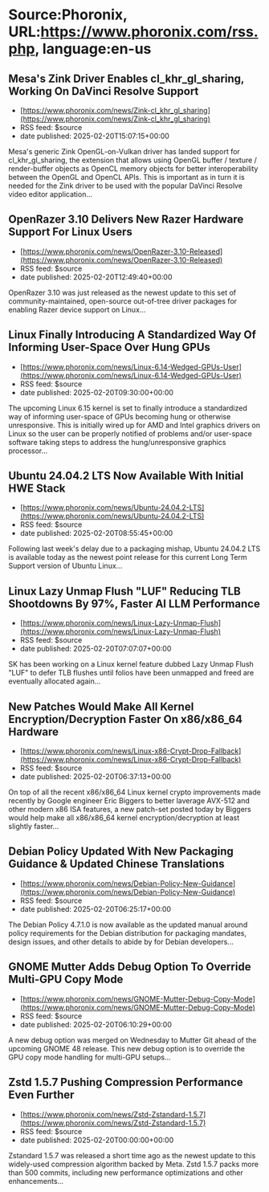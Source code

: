 # Source:Phoronix, URL:https://www.phoronix.com/rss.php, language:en-us

## Mesa's Zink Driver Enables cl_khr_gl_sharing, Working On DaVinci Resolve Support
 - [https://www.phoronix.com/news/Zink-cl_khr_gl_sharing](https://www.phoronix.com/news/Zink-cl_khr_gl_sharing)
 - RSS feed: $source
 - date published: 2025-02-20T15:07:15+00:00

Mesa's generic Zink OpenGL-on-Vulkan driver has landed support for cl_khr_gl_sharing, the extension that allows using OpenGL buffer / texture / render-buffer objects as OpenCL memory objects for better interoperability between the OpenGL and OpenCL APIs. This is important as in turn it is needed for the Zink driver to be used with the popular DaVinci Resolve video editor application...

## OpenRazer 3.10 Delivers New Razer Hardware Support For Linux Users
 - [https://www.phoronix.com/news/OpenRazer-3.10-Released](https://www.phoronix.com/news/OpenRazer-3.10-Released)
 - RSS feed: $source
 - date published: 2025-02-20T12:49:40+00:00

OpenRazer 3.10 was just released as the newest update to this set of community-maintained, open-source out-of-tree driver packages for enabling Razer device support on Linux...

## Linux Finally Introducing A Standardized Way Of Informing User-Space Over Hung GPUs
 - [https://www.phoronix.com/news/Linux-6.14-Wedged-GPUs-User](https://www.phoronix.com/news/Linux-6.14-Wedged-GPUs-User)
 - RSS feed: $source
 - date published: 2025-02-20T09:30:00+00:00

The upcoming Linux 6.15 kernel is set to finally introduce a standardized way of informing user-space of GPUs becoming hung or otherwise unresponsive. This is initially wired up for AMD and Intel graphics drivers on Linux so the user can be properly notified of problems and/or user-space software taking steps to address the hung/unresponsive graphics processor...

## Ubuntu 24.04.2 LTS Now Available With Initial HWE Stack
 - [https://www.phoronix.com/news/Ubuntu-24.04.2-LTS](https://www.phoronix.com/news/Ubuntu-24.04.2-LTS)
 - RSS feed: $source
 - date published: 2025-02-20T08:55:45+00:00

Following last week's delay due to a packaging mishap, Ubuntu 24.04.2 LTS is available today as the newest point release for this current Long Term Support version of Ubuntu Linux...

## Linux Lazy Unmap Flush "LUF" Reducing TLB Shootdowns By 97%, Faster AI LLM Performance
 - [https://www.phoronix.com/news/Linux-Lazy-Unmap-Flush](https://www.phoronix.com/news/Linux-Lazy-Unmap-Flush)
 - RSS feed: $source
 - date published: 2025-02-20T07:07:07+00:00

SK has been working on a Linux kernel feature dubbed Lazy Unmap Flush "LUF" to defer TLB flushes until folios have been unmapped and freed are eventually allocated again...

## New Patches Would Make All Kernel Encryption/Decryption Faster On x86/x86_64 Hardware
 - [https://www.phoronix.com/news/Linux-x86-Crypt-Drop-Fallback](https://www.phoronix.com/news/Linux-x86-Crypt-Drop-Fallback)
 - RSS feed: $source
 - date published: 2025-02-20T06:37:13+00:00

On top of all the recent x86/x86_64 Linux kernel crypto improvements made recently by Google engineer Eric Biggers to better laverage AVX-512 and other modern x86 ISA features, a new patch-set posted today by Biggers would help make all x86/x86_64 kernel encryption/decryption at least slightly faster...

## Debian Policy Updated With New Packaging Guidance & Updated Chinese Translations
 - [https://www.phoronix.com/news/Debian-Policy-New-Guidance](https://www.phoronix.com/news/Debian-Policy-New-Guidance)
 - RSS feed: $source
 - date published: 2025-02-20T06:25:17+00:00

The Debian Policy 4.7.1.0 is now available as the updated manual around policy requirements for the Debian distribution for packaging mandates, design issues, and other details to abide by for Debian developers...

## GNOME Mutter Adds Debug Option To Override Multi-GPU Copy Mode
 - [https://www.phoronix.com/news/GNOME-Mutter-Debug-Copy-Mode](https://www.phoronix.com/news/GNOME-Mutter-Debug-Copy-Mode)
 - RSS feed: $source
 - date published: 2025-02-20T06:10:29+00:00

A new debug option was merged on Wednesday to Mutter Git ahead of the upcoming GNOME 48 release. This new debug option is to override the GPU copy mode handling for multi-GPU setups...

## Zstd 1.5.7 Pushing Compression Performance Even Further
 - [https://www.phoronix.com/news/Zstd-Zstandard-1.5.7](https://www.phoronix.com/news/Zstd-Zstandard-1.5.7)
 - RSS feed: $source
 - date published: 2025-02-20T00:00:00+00:00

Zstandard 1.5.7 was released a short time ago as the newest update to this widely-used compression algorithm backed by Meta. Zstd 1.5.7 packs more than 500 commits, including new performance optimizations and other enhancements...

